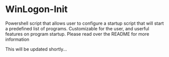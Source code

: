 # WinLogon-Init
Powershell script that allows user to configure a startup script that will start a predefined list of programs. Customizable for the user, and userful features on program startup. Please read over the README for more information

This will be updated shortly...
